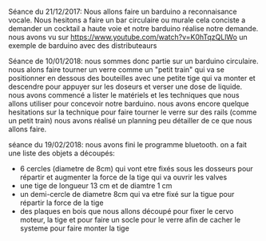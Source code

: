 Séance du 21/12/2017:
Nous allons faire un barduino a reconnaisance vocale.
Nous hesitons a faire un bar circulaire ou murale
cela conciste a demander un cocktail a haute voie et notre barduino réalise notre demande. 
nous avons vu sur https://www.youtube.com/watch?v=K0hTqzQLlWo un exemple de barduino avec des distributeaurs 



Séance de 10/01/2018:
nous sommes donc partie sur un barduino circulaire. 
nous alons faire tourner un verre comme un "petit train" qui va se positionner en dessous des bouteilles avec une petite tige qui va monter et descendre pour appuyer sur les doseurs et verser une dose de liquide.
nous avons commencé a lister le matériels et les techniques que nous allons utiliser pour concevoir notre barduino. 
nous avons encore quelque hesitations sur la technique pour faire tourner le verre sur des rails (comme un petit train)
nous avons réalisé un planning peu détailler de ce que nous allons faire. 



séance du 19/02/2018:
nous avons fini le programme bluetooth.
on a fait une liste des objets a découpés:
- 6 cercles (diametre de 8cm) qui vont etre fixés sous les dosseurs pour répartir et augmenter la force de la tige qui va ouvrir les valves
- une tige de longueur 13 cm et de diamtre 1 cm
- un demi-cercle de diametre 8cm qui va etre fixé sur la tigue pour répartir la force de la tige 
- des plaques en bois que nous allons découpé pour fixer le cervo moteur, la tige et pour faire un socle pour le verre afin de cacher le systeme pour faire monter la tige
